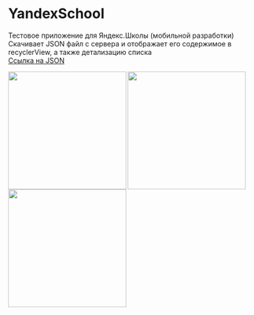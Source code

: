 # YandexSchool
Тестовое приложение для Яндекс.Школы (мобильной разработки)</br>
Скачивает JSON файл с сервера и отображает его содержимое в recyclerView, а также детализацию списка</br>
[Ссылка на JSON](http://cache-default05h.cdn.yandex.net/download.cdn.yandex.net/mobilization-2016/artists.json)

<img align="left" src="https://github.com/iamkatrechko/YandexSchool/blob/master/raw/1.png" width="240">
<img align="left" src="https://github.com/iamkatrechko/YandexSchool/blob/master/raw/2.png" width="240">
<img align="left" src="https://github.com/iamkatrechko/YandexSchool/blob/master/raw/3.png" width="240">
